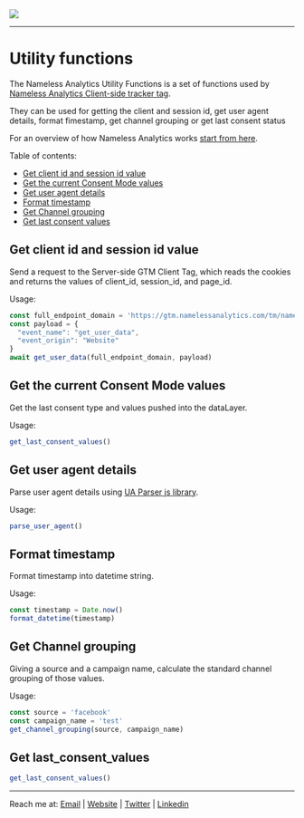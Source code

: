 <picture>
  <source srcset="https://github.com/user-attachments/assets/6af1ff70-3abe-4890-a952-900a18589590" media="(prefers-color-scheme: dark)">
  <img src="https://github.com/user-attachments/assets/9d9a4e42-cd46-452e-9ea8-2c03e0289006">
</picture>

---

# Utility functions
The Nameless Analytics Utility Functions is a set of functions used by [Nameless Analytics Client-side tracker tag](https://github.com/tommasomoretti/nameless-analytics-client-side-tracker-tag/). 

They can be used for getting the client and session id, get user agent details, format fimestamp, get channel grouping or get last consent status 

For an overview of how Nameless Analytics works [start from here](https://github.com/tommasomoretti/nameless-analytics/).

Table of contents:
- [Get client id and session id value](#get-client-id-and-session-id-value)
- [Get the current Consent Mode values](#get-the-current-consent-mode-values)
- [Get user agent details](#get-user-agent-details)
- [Format timestamp](#format-timestamp)
- [Get Channel grouping](#get-channel-grouping)
- [Get last consent values](#get-last-consent-values)



## Get client id and session id value 
Send a request to the Server-side GTM Client Tag, which reads the cookies and returns the values of client_id, session_id, and page_id.

Usage:

```javascript
const full_endpoint_domain = 'https://gtm.namelessanalytics.com/tm/nameless'
const payload = {
  "event_name": "get_user_data", 
  "event_origin": "Website"
}
await get_user_data(full_endpoint_domain, payload)
```



## Get the current Consent Mode values
Get the last consent type and values pushed into the dataLayer.

Usage:
```javascript
get_last_consent_values()
```



## Get user agent details
Parse user agent details using [UA Parser js library](https://www.jsdelivr.com/package/npm/ua-parser-js).

Usage:
```javascript
parse_user_agent()
```



## Format timestamp
Format timestamp into datetime string.

Usage:
```javascript
const timestamp = Date.now()
format_datetime(timestamp)
```



## Get Channel grouping 
Giving a source and a campaign name, calculate the standard channel grouping of those values.

Usage:
```javascript
const source = 'facebook'
const campaign_name = 'test'
get_channel_grouping(source, campaign_name)
```



## Get last_consent_values

```javascript
get_last_consent_values()
```

---

Reach me at: [Email](mailto:hello@tommasomoretti.com) | [Website](https://tommasomoretti.com/?utm_source=github.com&utm_medium=referral&utm_campaign=nameless_analytics) | [Twitter](https://twitter.com/tommoretti88) | [Linkedin](https://www.linkedin.com/in/tommasomoretti/)

